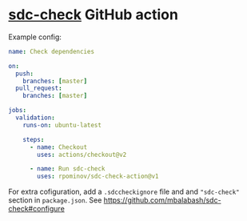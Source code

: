 # [sdc-check](https://github.com/mbalabash/sdc-check) GitHub action

Example config:

```yaml
name: Check dependencies

on:
  push:
    branches: [master]
  pull_request:
    branches: [master]

jobs:
  validation:
    runs-on: ubuntu-latest

    steps:
      - name: Checkout
        uses: actions/checkout@v2

      - name: Run sdc-check
        uses: rpominov/sdc-check-action@v1
```

For extra cofiguration, add a `.sdccheckignore` file and and `"sdc-check"` section in `package.json`.
See https://github.com/mbalabash/sdc-check#configure
